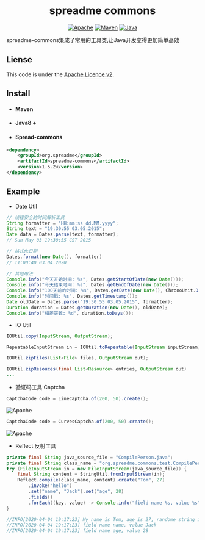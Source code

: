 <h1 align="center">spreadme commons</h1>

<p align="center">
    <a href="#Apahce"><img src="https://img.shields.io/badge/License-Apache-brightgreen.svg" alt="Apache"></a>
    <a href="#Maven"><img src="https://img.shields.io/badge/Build-Maven-blue.svg" alt="Maven"></a>
    <a href="#Java"><img src="https://img.shields.io/badge/Programme-Java-important.svg" alt="Java"></a>
</p>

spreadme-commons集成了常用的工具类,让Java开发变得更加简单高效

Liense
------
This code is under the [Apache Licence v2](https://www.apache.org/licenses/LICENSE-2.0).


Install
-------
- #### Maven
- #### Java8 +
- #### Spread-commons
``` xml
<dependency>
    <groupId>org.spreadme</groupId>
    <artifactId>spreadme-commons</artifactId>
    <version>1.5.2</version>
</dependency>
```

Example
-------
- Date Util
```java
// 线程安全的时间解析工具
String formatter = "HH:mm:ss dd.MM.yyyy";
String text = "19:30:55 03.05.2015";
Date data = Dates.parse(text, formatter);
// Sun May 03 19:30:55 CST 2015

// 格式化日期
Dates.format(new Date(), formatter)
// 11:00:40 03.04.2020

// 其他用法
Console.info("今天开始时间: %s", Dates.getStartOfDate(new Date()));
Console.info("今天结束时间: %s", Dates.getEndOfDate(new Date()));
Console.info("100天前的时间: %s", Dates.getDate(new Date(), ChronoUnit.DAYS, -100));
Console.info("时间戳: %s", Dates.getTimestamp());
Date oldDate = Dates.parse("19:30:55 03.05.2015", formatter);
Duration duration = Dates.getDuration(new Date(), oldDate);
Console.info("相差天数: %d", duration.toDays());
```

- IO Util
```java
IOUtil.copy(InputStream, OutputStream);

RepeatableInputStream in = IOUtil.toRepeatable(InputStream inputStream);

IOUtil.zipFiles(List<File> files, OutputStream out);

IOUtil.zipResouces(final List<Resource> entries, OutputStream out)
...
```

- 验证码工具 Captcha
```java
CaptchaCode code = LineCaptcha.of(200, 50).create();
```
<img src="https://spreadme.oss-cn-shanghai.aliyuncs.com/static/img/captcha.png" alt="Apache"></a>

```java
CaptchaCode code = CurvesCaptcha.of(200, 50).create();
```
<img src="https://spreadme.oss-cn-shanghai.aliyuncs.com/static/img/CurvesCaptcha.png" alt="Apache"></a>

- Reflect 反射工具
```java
private final String java_source_file = "CompilePerson.java";
private final String class_name = "org.spreadme.commons.test.CompilePerson";
try (FileInputStream in = new FileInputStream(java_source_file)) {
	final String content = StringUtil.fromInputStream(in);
	Reflect.compile(class_name, content).create("Tom", 27)
		.invoke("hello")
		.set("name", "Jack").set("age", 28)
		.fields()
		.forEach((key, value) -> Console.info("field name %s, value %s", key, value.get()));
}

//INFO[2020-04-04 19:17:23] My name is Tom, age is 27, randome string is RUEFkyHI
//INFO[2020-04-04 19:17:23] field name name, value Jack
//INFO[2020-04-04 19:17:23] field name age, value 28
```